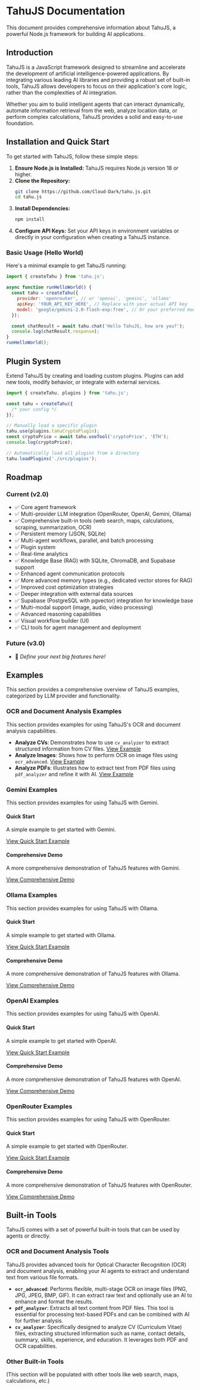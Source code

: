 # TahuJS Documentation

This document provides comprehensive information about TahuJS, a powerful Node.js framework for building AI applications.

## Introduction

TahuJS is a JavaScript framework designed to streamline and accelerate the development of artificial intelligence-powered applications. By integrating various leading AI libraries and providing a robust set of built-in tools, TahuJS allows developers to focus on their application's core logic, rather than the complexities of AI integration.

Whether you aim to build intelligent agents that can interact dynamically, automate information retrieval from the web, analyze location data, or perform complex calculations, TahuJS provides a solid and easy-to-use foundation.

## Installation and Quick Start

To get started with TahuJS, follow these simple steps:

1.  **Ensure Node.js is Installed:** TahuJS requires Node.js version 18 or higher.
2.  **Clone the Repository:**
    ```bash
    git clone https://github.com/Cloud-Dark/tahu.js.git
    cd tahu.js
    ```
3.  **Install Dependencies:**
    ```bash
    npm install
    ```
4.  **Configure API Keys:** Set your API keys in environment variables or directly in your configuration when creating a TahuJS instance.

### Basic Usage (Hello World)

Here's a minimal example to get TahuJS running:

```javascript
import { createTahu } from 'tahu.js';

async function runHelloWorld() {
  const tahu = createTahu({
    provider: 'openrouter', // or 'openai', 'gemini', 'ollama'
    apiKey: 'YOUR_API_KEY_HERE', // Replace with your actual API key
    model: 'google/gemini-2.0-flash-exp:free', // Or your preferred model
  });

  const chatResult = await tahu.chat('Hello TahuJS, how are you?');
  console.log(chatResult.response);
}
runHelloWorld();
```

## Plugin System

Extend TahuJS by creating and loading custom plugins. Plugins can add new tools, modify behavior, or integrate with external services.

```javascript
import { createTahu, plugins } from 'tahu.js';

const tahu = createTahu({
  /* your config */
});

// Manually load a specific plugin
tahu.use(plugins.tahuCryptoPlugin);
const cryptoPrice = await tahu.useTool('cryptoPrice', 'ETH');
console.log(cryptoPrice);

// Automatically load all plugins from a directory
tahu.loadPlugins('./src/plugins');
```

## Roadmap

### Current (v2.0)

- ✅ Core agent framework
- ✅ Multi-provider LLM integration (OpenRouter, OpenAI, Gemini, Ollama)
- ✅ Comprehensive built-in tools (web search, maps, calculations, scraping, summarization, OCR)
- ✅ Persistent memory (JSON, SQLite)
- ✅ Multi-agent workflows, parallel, and batch processing
- ✅ Plugin system
- ✅ Real-time analytics
- ✅ Knowledge Base (RAG) with SQLite, ChromaDB, and Supabase support
- ✅ Enhanced agent communication protocols
- ✅ More advanced memory types (e.g., dedicated vector stores for RAG)
- ✅ Improved cost optimization strategies
- ✅ Deeper integration with external data sources
- ✅ Supabase (PostgreSQL with pgvector) integration for knowledge base
- ✅ Multi-modal support (image, audio, video processing)
- ✅ Advanced reasoning capabilities
- ✅ Visual workflow builder (UI)
- ✅ CLI tools for agent management and deployment

### Future (v3.0)

- 🔄 _Define your next big features here!_

## Examples

This section provides a comprehensive overview of TahuJS examples, categorized by LLM provider and functionality.

### OCR and Document Analysis Examples

This section provides examples for using TahuJS's OCR and document analysis capabilities.

*   **Analyze CVs**: Demonstrates how to use `cv_analyzer` to extract structured information from CV files.
    [View Example](<../example/ocr_test/analyze_cvs.js>)
*   **Analyze Images**: Shows how to perform OCR on image files using `ocr_advanced`.
    [View Example](<../example/ocr_test/analyze_images.js>)
*   **Analyze PDFs**: Illustrates how to extract text from PDF files using `pdf_analyzer` and refine it with AI.
    [View Example](<../example/ocr_test/analyze_pdfs.js>)

### Gemini Examples

This section provides examples for using TahuJS with Gemini.

#### Quick Start

A simple example to get started with Gemini.

[View Quick Start Example](<../example/gemini/quick-start.js>)

#### Comprehensive Demo

A more comprehensive demonstration of TahuJS features with Gemini.

[View Comprehensive Demo](<../example/gemini/demo.js>)

### Ollama Examples

This section provides examples for using TahuJS with Ollama.

#### Quick Start

A simple example to get started with Ollama.

[View Quick Start Example](<../example/ollama/quick-start.js>)

#### Comprehensive Demo

A more comprehensive demonstration of TahuJS features with Ollama.

[View Comprehensive Demo](<../example/ollama/demo.js>)

### OpenAI Examples

This section provides examples for using TahuJS with OpenAI.

#### Quick Start

A simple example to get started with OpenAI.

[View Quick Start Example](<../example/openai/quick-start.js>)

#### Comprehensive Demo

A more comprehensive demonstration of TahuJS features with OpenAI.

[View Comprehensive Demo](<../example/openai/demo.js>)

### OpenRouter Examples

This section provides examples for using TahuJS with OpenRouter.

#### Quick Start

A simple example to get started with OpenRouter.

[View Quick Start Example](<../example/openrouter/quick-start.js>)

#### Comprehensive Demo

A more comprehensive demonstration of TahuJS features with OpenRouter.

[View Comprehensive Demo](<../example/openrouter/demo.js>)

## Built-in Tools

TahuJS comes with a set of powerful built-in tools that can be used by agents or directly.

### OCR and Document Analysis Tools

TahuJS provides advanced tools for Optical Character Recognition (OCR) and document analysis, enabling your AI agents to extract and understand text from various file formats.

*   **`ocr_advanced`**: Performs flexible, multi-stage OCR on image files (PNG, JPG, JPEG, BMP, GIF). It can extract raw text and optionally use an AI to enhance and format the results.
*   **`pdf_analyzer`**: Extracts all text content from PDF files. This tool is essential for processing text-based PDFs and can be combined with AI for further analysis.
*   **`cv_analyzer`**: Specifically designed to analyze CV (Curriculum Vitae) files, extracting structured information such as name, contact details, summary, skills, experience, and education. It leverages both PDF and OCR capabilities.

### Other Built-in Tools

(This section will be populated with other tools like web search, maps, calculations, etc.)
